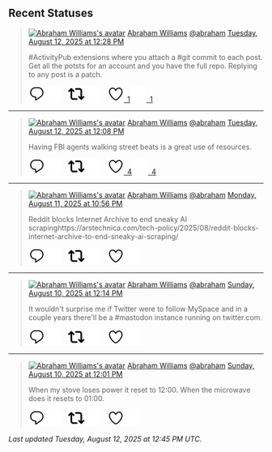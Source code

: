 ## Recent Statuses

> <a href="https://indieweb.social/@abraham"><img alt="Abraham Williams's avatar" src="https://cdn.masto.host/indiewebsocial/accounts/avatars/109/292/540/382/343/163/original/d00f2e03ce9c85b1.jpg" height="24" width="24" ></a> [Abraham Williams](https://indieweb.social/@abraham) [@abraham](https://indieweb.social/@abraham) [Tuesday, August 12, 2025 at 12:28 PM](https://indieweb.social/@abraham/115015790820344755)
>
> #ActivityPub extensions where you attach a #git commit to each post. Get all the potsts for an account and you have the full repo. Replying to any post is a patch.
>
> [![Reply](./images/reply_light.svg#gh-light-mode-only "Reply")](https://indieweb.social/@abraham/115015790820344755#gh-light-mode-only)[![Reply](./images/reply.svg#gh-dark-mode-only "Reply")](https://indieweb.social/@abraham/115015790820344755#gh-dark-mode-only)&emsp;[![Boost](./images/retweet_light.svg#gh-light-mode-only "Boost")](https://indieweb.social/@abraham/115015790820344755#gh-light-mode-only)[![Boost](./images/retweet.svg#gh-dark-mode-only "Boost")](https://indieweb.social/@abraham/115015790820344755#gh-dark-mode-only)&emsp;[![Favorite](./images/like_light.svg#gh-light-mode-only "Favorite")&ensp;1](https://indieweb.social/@abraham/115015790820344755#gh-light-mode-only)[![Favorite](./images/like.svg#gh-dark-mode-only "Favorite")&ensp;1](https://indieweb.social/@abraham/115015790820344755#gh-dark-mode-only)


---

> <a href="https://indieweb.social/@abraham"><img alt="Abraham Williams's avatar" src="https://cdn.masto.host/indiewebsocial/accounts/avatars/109/292/540/382/343/163/original/d00f2e03ce9c85b1.jpg" height="24" width="24" ></a> [Abraham Williams](https://indieweb.social/@abraham) [@abraham](https://indieweb.social/@abraham) [Tuesday, August 12, 2025 at 12:08 PM](https://indieweb.social/@abraham/115015711698264765)
>
> Having FBI agents walking street beats is a great use of resources.
>
> [![Reply](./images/reply_light.svg#gh-light-mode-only "Reply")](https://indieweb.social/@abraham/115015711698264765#gh-light-mode-only)[![Reply](./images/reply.svg#gh-dark-mode-only "Reply")](https://indieweb.social/@abraham/115015711698264765#gh-dark-mode-only)&emsp;[![Boost](./images/retweet_light.svg#gh-light-mode-only "Boost")](https://indieweb.social/@abraham/115015711698264765#gh-light-mode-only)[![Boost](./images/retweet.svg#gh-dark-mode-only "Boost")](https://indieweb.social/@abraham/115015711698264765#gh-dark-mode-only)&emsp;[![Favorite](./images/like_light.svg#gh-light-mode-only "Favorite")&ensp;4](https://indieweb.social/@abraham/115015711698264765#gh-light-mode-only)[![Favorite](./images/like.svg#gh-dark-mode-only "Favorite")&ensp;4](https://indieweb.social/@abraham/115015711698264765#gh-dark-mode-only)


---

> <a href="https://indieweb.social/@abraham"><img alt="Abraham Williams's avatar" src="https://cdn.masto.host/indiewebsocial/accounts/avatars/109/292/540/382/343/163/original/d00f2e03ce9c85b1.jpg" height="24" width="24" ></a> [Abraham Williams](https://indieweb.social/@abraham) [@abraham](https://indieweb.social/@abraham) [Monday, August 11, 2025 at 10:56 PM](https://indieweb.social/@abraham/115012598157147002)
>
> Reddit blocks Internet Archive to end sneaky AI scrapinghttps://arstechnica.com/tech-policy/2025/08/reddit-blocks-internet-archive-to-end-sneaky-ai-scraping/
>
> [![Reply](./images/reply_light.svg#gh-light-mode-only "Reply")](https://indieweb.social/@abraham/115012598157147002#gh-light-mode-only)[![Reply](./images/reply.svg#gh-dark-mode-only "Reply")](https://indieweb.social/@abraham/115012598157147002#gh-dark-mode-only)&emsp;[![Boost](./images/retweet_light.svg#gh-light-mode-only "Boost")](https://indieweb.social/@abraham/115012598157147002#gh-light-mode-only)[![Boost](./images/retweet.svg#gh-dark-mode-only "Boost")](https://indieweb.social/@abraham/115012598157147002#gh-dark-mode-only)&emsp;[![Favorite](./images/like_light.svg#gh-light-mode-only "Favorite")](https://indieweb.social/@abraham/115012598157147002#gh-light-mode-only)[![Favorite](./images/like.svg#gh-dark-mode-only "Favorite")](https://indieweb.social/@abraham/115012598157147002#gh-dark-mode-only)


---

> <a href="https://indieweb.social/@abraham"><img alt="Abraham Williams's avatar" src="https://cdn.masto.host/indiewebsocial/accounts/avatars/109/292/540/382/343/163/original/d00f2e03ce9c85b1.jpg" height="24" width="24" ></a> [Abraham Williams](https://indieweb.social/@abraham) [@abraham](https://indieweb.social/@abraham) [Sunday, August 10, 2025 at 12:14 PM](https://indieweb.social/@abraham/115004411071201899)
>
> It wouldn&#39;t surprise me if Twitter were to follow MySpace and in a couple years there&#39;ll be a #mastodon instance running on twitter.com.
>
> [![Reply](./images/reply_light.svg#gh-light-mode-only "Reply")](https://indieweb.social/@abraham/115004411071201899#gh-light-mode-only)[![Reply](./images/reply.svg#gh-dark-mode-only "Reply")](https://indieweb.social/@abraham/115004411071201899#gh-dark-mode-only)&emsp;[![Boost](./images/retweet_light.svg#gh-light-mode-only "Boost")](https://indieweb.social/@abraham/115004411071201899#gh-light-mode-only)[![Boost](./images/retweet.svg#gh-dark-mode-only "Boost")](https://indieweb.social/@abraham/115004411071201899#gh-dark-mode-only)&emsp;[![Favorite](./images/like_light.svg#gh-light-mode-only "Favorite")](https://indieweb.social/@abraham/115004411071201899#gh-light-mode-only)[![Favorite](./images/like.svg#gh-dark-mode-only "Favorite")](https://indieweb.social/@abraham/115004411071201899#gh-dark-mode-only)


---

> <a href="https://indieweb.social/@abraham"><img alt="Abraham Williams's avatar" src="https://cdn.masto.host/indiewebsocial/accounts/avatars/109/292/540/382/343/163/original/d00f2e03ce9c85b1.jpg" height="24" width="24" ></a> [Abraham Williams](https://indieweb.social/@abraham) [@abraham](https://indieweb.social/@abraham) [Sunday, August 10, 2025 at 12:01 PM](https://indieweb.social/@abraham/115004362010120721)
>
> When my stove loses power it reset to 12:00. When the microwave does it resets to 01:00.
>
> [![Reply](./images/reply_light.svg#gh-light-mode-only "Reply")](https://indieweb.social/@abraham/115004362010120721#gh-light-mode-only)[![Reply](./images/reply.svg#gh-dark-mode-only "Reply")](https://indieweb.social/@abraham/115004362010120721#gh-dark-mode-only)&emsp;[![Boost](./images/retweet_light.svg#gh-light-mode-only "Boost")](https://indieweb.social/@abraham/115004362010120721#gh-light-mode-only)[![Boost](./images/retweet.svg#gh-dark-mode-only "Boost")](https://indieweb.social/@abraham/115004362010120721#gh-dark-mode-only)&emsp;[![Favorite](./images/like_light.svg#gh-light-mode-only "Favorite")](https://indieweb.social/@abraham/115004362010120721#gh-light-mode-only)[![Favorite](./images/like.svg#gh-dark-mode-only "Favorite")](https://indieweb.social/@abraham/115004362010120721#gh-dark-mode-only)


_Last updated Tuesday, August 12, 2025 at 12:45 PM UTC._

